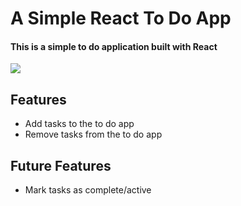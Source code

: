# A Simple React To Do App

#### This is a simple to do application built with React

<img src="https://user-images.githubusercontent.com/63863253/229272434-c3ab58c1-e931-4ca6-b073-48c90966e732.png">

## Features
<ul>
  <li>Add tasks to the to do app</li>
  <li>Remove tasks from the to do app</li>
</ul>

## Future Features
<ul>
  <li>Mark tasks as complete/active</li>
</ul>
